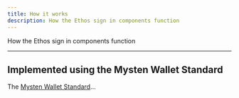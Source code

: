```yaml
---
title: How it works
description: How the Ethos sign in components function
---
```


How the Ethos sign in components function

---

## Implemented using the Mysten Wallet Standard

The [Mysten Wallet Standard](https://github.com/wallet-standard/wallet-standard/)...